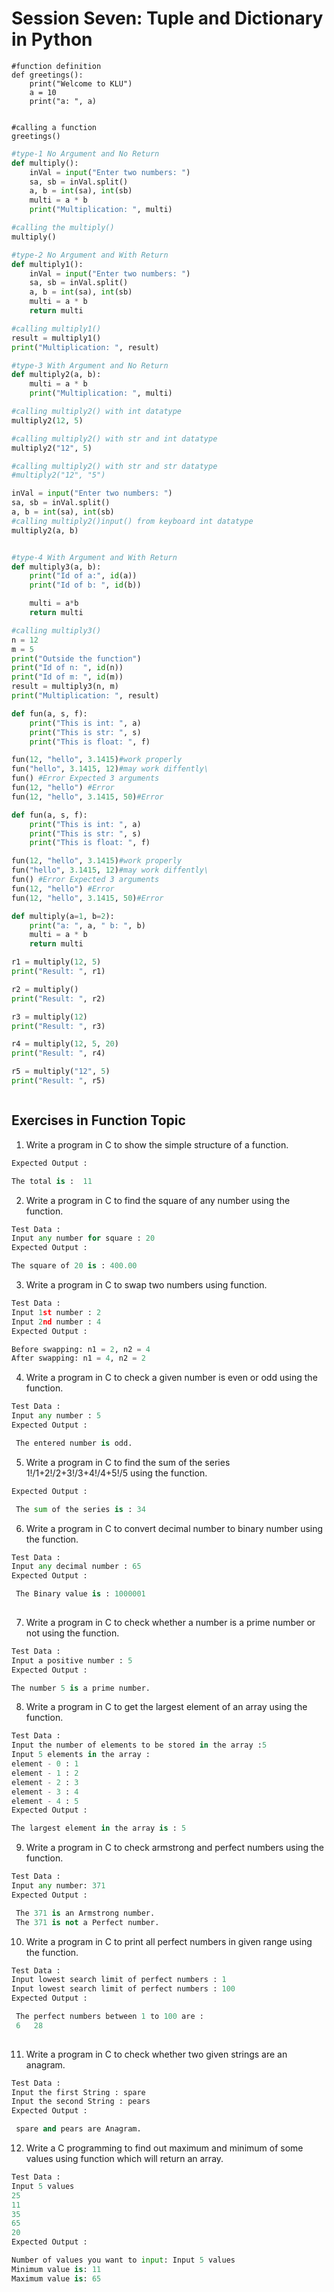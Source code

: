 # Session Seven: Tuple and Dictionary in Python
```pyhton
#function definition
def greetings():
    print("Welcome to KLU")
    a = 10
    print("a: ", a)


#calling a function
greetings()
```

```python
#type-1 No Argument and No Return
def multiply():
    inVal = input("Enter two numbers: ")
    sa, sb = inVal.split()
    a, b = int(sa), int(sb)
    multi = a * b
    print("Multiplication: ", multi)

#calling the multiply()
multiply()
```

```python
#type-2 No Argument and With Return
def multiply1():
    inVal = input("Enter two numbers: ")
    sa, sb = inVal.split()
    a, b = int(sa), int(sb)
    multi = a * b
    return multi

#calling multiply1()
result = multiply1()
print("Multiplication: ", result)

```

```python
#type-3 With Argument and No Return
def multiply2(a, b):
    multi = a * b
    print("Multiplication: ", multi)

#calling multiply2() with int datatype
multiply2(12, 5)

#calling multiply2() with str and int datatype
multiply2("12", 5)

#calling multiply2() with str and str datatype
#multiply2("12", "5")

inVal = input("Enter two numbers: ")
sa, sb = inVal.split()
a, b = int(sa), int(sb)
#calling multiply2()input() from keyboard int datatype
multiply2(a, b)



```

```python
#type-4 With Argument and With Return
def multiply3(a, b):
    print("Id of a:", id(a))
    print("Id of b: ", id(b))

    multi = a*b
    return multi

#calling multiply3()
n = 12
m = 5
print("Outside the function")
print("Id of n: ", id(n))
print("Id of m: ", id(m))
result = multiply3(n, m)
print("Multiplication: ", result)

```

```python
def fun(a, s, f):
    print("This is int: ", a)
    print("This is str: ", s)
    print("This is float: ", f)

fun(12, "hello", 3.1415)#work properly
fun("hello", 3.1415, 12)#may work diffently\
fun() #Error Expected 3 arguments
fun(12, "hello") #Error
fun(12, "hello", 3.1415, 50)#Error
```

```python
def fun(a, s, f):
    print("This is int: ", a)
    print("This is str: ", s)
    print("This is float: ", f)

fun(12, "hello", 3.1415)#work properly
fun("hello", 3.1415, 12)#may work diffently\
fun() #Error Expected 3 arguments
fun(12, "hello") #Error
fun(12, "hello", 3.1415, 50)#Error
```

```python
def multiply(a=1, b=2):
    print("a: ", a, " b: ", b)
    multi = a * b
    return multi

r1 = multiply(12, 5)
print("Result: ", r1)

r2 = multiply()
print("Result: ", r2)

r3 = multiply(12)
print("Result: ", r3)

r4 = multiply(12, 5, 20)
print("Result: ", r4)

r5 = multiply("12", 5)
print("Result: ", r5)



```

## Exercises in Function Topic

1. Write a program in C to show the simple structure of a function.
```python
Expected Output :

The total is :  11  
```

2. Write a program in C to find the square of any number using the function. 
```python
Test Data :
Input any number for square : 20
Expected Output :

The square of 20 is : 400.00
```
3. Write a program in C to swap two numbers using function. 
```python
Test Data :
Input 1st number : 2
Input 2nd number : 4
Expected Output :

Before swapping: n1 = 2, n2 = 4                                                  
After swapping: n1 = 4, n2 = 2 
```
4. Write a program in C to check a given number is even or odd using the function. 
```python
Test Data :
Input any number : 5
Expected Output :

 The entered number is odd.  
```
5. Write a program in C to find the sum of the series 1!/1+2!/2+3!/3+4!/4+5!/5 using the function. 
```python
Expected Output :

 The sum of the series is : 34 
```
6. Write a program in C to convert decimal number to binary number using the function.
```python
Test Data :
Input any decimal number : 65
Expected Output :

 The Binary value is : 1000001 
 
```
7. Write a program in C to check whether a number is a prime number or not using the function. 
```python
Test Data :
Input a positive number : 5
Expected Output :

The number 5 is a prime number. 
```
8. Write a program in C to get the largest element of an array using the function. 
```python
Test Data :
Input the number of elements to be stored in the array :5
Input 5 elements in the array :
element - 0 : 1
element - 1 : 2
element - 2 : 3
element - 3 : 4
element - 4 : 5
Expected Output :

The largest element in the array is : 5   
```
9. Write a program in C to check armstrong and perfect numbers using the function. 
```python
Test Data :
Input any number: 371
Expected Output :

 The 371 is an Armstrong number.                                                 
 The 371 is not a Perfect number.  
```
10. Write a program in C to print all perfect numbers in given range using the function. 
```python
Test Data :
Input lowest search limit of perfect numbers : 1
Input lowest search limit of perfect numbers : 100
Expected Output :

 The perfect numbers between 1 to 100 are :                                      
 6   28  
 
```
11. Write a program in C to check whether two given strings are an anagram. 
```python
Test Data :
Input the first String : spare
Input the second String : pears
Expected Output :

 spare and pears are Anagram.    
```
12. Write a C programming to find out maximum and minimum of some values using function which will return an array. 
```python
Test Data :
Input 5 values
25
11
35
65
20
Expected Output :

Number of values you want to input: Input 5 values
Minimum value is: 11
Maximum value is: 65 
```